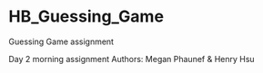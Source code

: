 # HB_Guessing_Game
Guessing Game assignment

Day 2 morning assignment
Authors: Megan Phaunef & Henry Hsu
